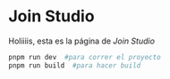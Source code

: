 # Join Studio

Holiiiis, esta es la página de *Join Studio*

```bash
pnpm run dev  #para correr el proyecto
pnpm run build  #para hacer build
```